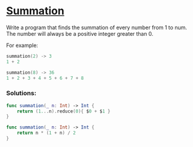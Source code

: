 # [Summation](https://www.codewars.com/kata/55d24f55d7dd296eb9000030/train/swift)

Write a program that finds the summation of every number from 1 to num. The number will always be a positive integer greater than 0.

For example:
```swift
summation(2) -> 3
1 + 2

summation(8) -> 36
1 + 2 + 3 + 4 + 5 + 6 + 7 + 8
```

### Solutions:
```swift
func summation(_ n: Int) -> Int {
    return (1...n).reduce(0){ $0 + $1 }
}
```
```swift
func summation(_ n: Int) -> Int {
    return n * (1 + n) / 2
}
```
